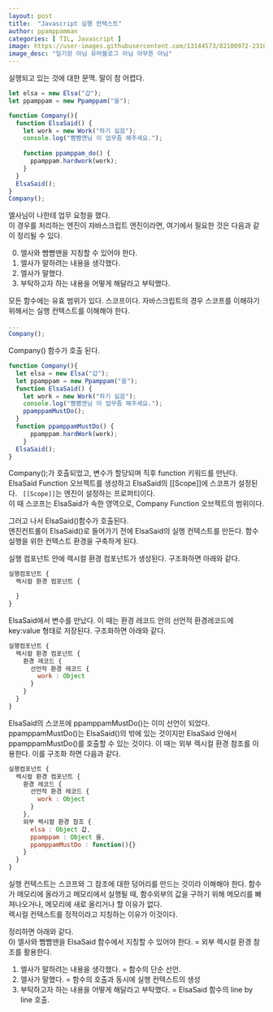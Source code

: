 ```yaml
---
layout: post
title:  "Javascript 실행 컨텍스트"
author: ppamppamman
categories: [ TIL, Javascript ]
image: https://user-images.githubusercontent.com/13144573/82100972-23105800-9746-11ea-87e7-1b24a69b6d7d.png
image_desc: "일기장 아님 유머블로그 아님 아무튼 아님" 
---
```


실행되고 있는 것에 대한 문맥. 말이 참 어렵다.  

```js
let elsa = new Elsa("갑");
let ppamppam = new Ppamppam("을");

function Company(){
  function ElsaSaid() {
    let work = new Work("하기 싫음");
    console.log("빰빰맨님 이 업무좀 해주세요.");
    
    function ppamppam_do() {
      ppamppam.hardwork(work);
    }
  }
  ElsaSaid();
}
Company();
```  

엘사님이 나한테 업무 요청을 했다.  
이 경우를 처리하는 엔진이 자바스크립트 엔진이라면, 여기에서 필요한 것은 다음과 같이 정리될 수 있다.

0) 엘사와 빰빰맨을 지칭할 수 있어야 한다.  
1) 엘사가 말하려는 내용을 생각했다.  
2) 엘사가 말했다.  
3) 부탁하고자 하는 내용을 어떻게 해달라고 부탁했다.  

모든 함수에는 유효 범위가 있다. 스코프이다. 자바스크립트의 경우 스코프를 이해햐기 위해서는 실행 컨텍스트를 이해해야 한다.  

```js
...
Company();
```  

Company() 함수가 호출 된다. 

```js
function Company(){
  let elsa = new Elsa("갑");
  let ppamppam = new Ppamppam("을");
  function ElsaSaid() {
    let work = new Work("하기 싫음");
    console.log("빰빰맨님 이 업무좀 해주세요.");
    ppamppamMustDo();
  }
  function ppamppamMustDo() {
      ppamppam.hardWork(work);
    }
  ElsaSaid();
}
```  
Company();가 호출되었고, 변수가 할당되며 직후 function 키워드를 만난다.  
ElsaSaid Function 오브젝트를 생성하고 ElsaSaid의 [[Scope]]에 스코프가 설정된다.
``` [[Scope]]```는 엔진이 설정하는 프로퍼티이다.  
이 때 스코프는 ElsaSaid가 속한 영역으로, Company Function 오브젝트의 범위이다.  

그러고 나서 ElsaSaid()함수가 호출된다.  
엔진컨트롤이 ElsaSaid()로 들어가기 전에 ElsaSaid의 실행 컨텍스트를 만든다.
함수 실행을 위한 컨텍스트 환경을 구축하게 된다.  

실행 컴포넌트 안에 렉시컬 환경 컴포넌트가 생성된다. 구조화하면 아래와 같다.
```js
실행컴포넌트 {
  렉시컬 환경 컴포넌트 {

  }
}
```

ElsaSaid에서 변수를 만났다. 이 때는 환경 레코드 안의 선언적 환경레코드에 key:value 형태로 저장된다. 구조화하면 아래와 같다.  
```js
실행컴포넌트 {
  렉시컬 환경 컴포넌트 {
    환경 레코드 {
      선언적 환경 레코드 {
        work : Object
      }
    }
  }
}
```  

ElsaSaid의 스코프에 ppamppamMustDo()는 이미 선언이 되었다. ppamppamMustDo()는 ElsaSaid()의 밖에 있는 것이지만 ElsaSaid 안에서 ppamppamMustDo()를 호출할 수 있는 것이다. 이 때는 외부 렉시컬 환경 참조를 이용한다. 이를 구조화 하면 다음과 같다.

```js
실행컴포넌트 {
  렉시컬 환경 컴포넌트 {
    환경 레코드 {
      선언적 환경 레코드 {
        work : Object
      }
    },
    외부 렉시컬 환경 참조 {
      elsa : Object 갑,
      ppamppam : Object 을,
      ppamppamMustDo : function(){}
    }
  }
}
```  
실행 컨텍스트는 스코프와 그 참조에 대한 덩어리를 만드는 것이라 이해해야 한다.
함수가 메모리에 올라가고 메모리에서 실행될 때, 함수외부의 값을 구하기 위해 메모리를 빠져나오거나, 메모리에 새로 올리거나 할 이유가 없다.  
렉시컬 컨텍스트를 정적이라고 지칭하는 이유가 이것이다. 

정리하면 아래와 같다.  
0) 엘사와 빰빰맨을 ElsaSaid 함수에서 지칭할 수 있어야 한다. = 외부 렉시컬 환경 참조를 활용한다.  
1) 엘사가 말하려는 내용을 생각했다. = 함수의 단순 선언.  
2) 엘사가 말했다. = 함수의 호출과 동시에 실행 컨텍스트의 생성  
3) 부탁하고자 하는 내용을 어떻게 해달라고 부탁했다. = ElsaSaid 함수의 line by line 호출.